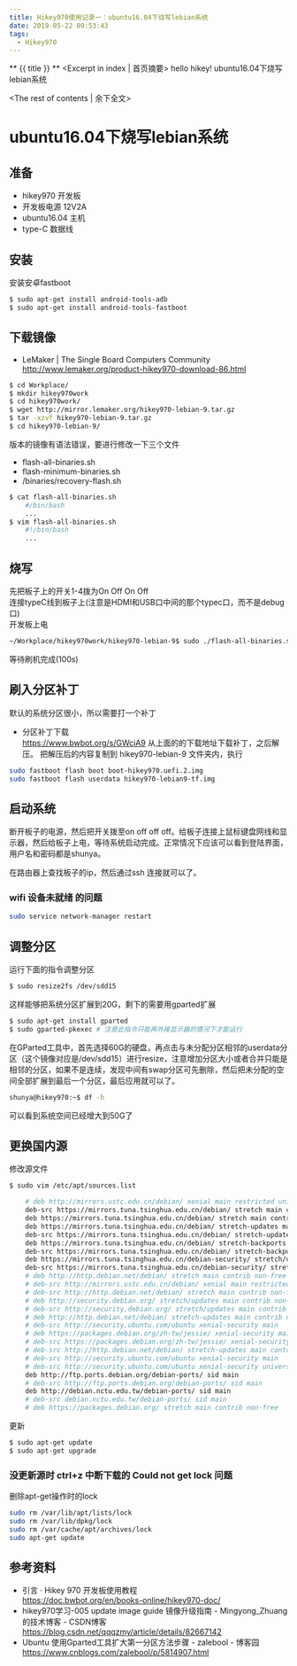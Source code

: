 ```yaml
---
title: Hikey970使用记录一：ubuntu16.04下烧写lebian系统
date: 2019-05-22 09:53:43
tags:
  - Hikey970
---
```

** {{ title }} ** <Excerpt in index | 首页摘要>
hello hikey!
ubuntu16.04下烧写lebian系统  
<!-- more -->
<The rest of contents | 余下全文>

# ubuntu16.04下烧写lebian系统
## 准备 
* hikey970 开发板
* 开发板电源 12V2A
* ubuntu16.04 主机
* type-C 数据线

## 安装

安装安卓fastboot  
``` bash
$ sudo apt-get install android-tools-adb
$ sudo apt-get install android-tools-fastboot
```

## 下载镜像  
* LeMaker | The Single Board Computers Community  
 http://www.lemaker.org/product-hikey970-download-86.html

``` bash
$ cd Workplace/
$ mkdir hikey970work
$ cd hikey970work/
$ wget http://mirror.lemaker.org/hikey970-lebian-9.tar.gz
$ tar -xzvf hikey970-lebian-9.tar.gz
$ cd hikey970-lebian-9/
```

版本的镜像有语法错误，要进行修改一下三个文件
* flash-all-binaries.sh
* flash-minimum-binaries.sh
* /binaries/recovery-flash.sh
``` bash
$ cat flash-all-binaries.sh
    #/bin/bash
    ...
$ vim flash-all-binaries.sh
    #!/bin/bash
    ...
```

## 烧写
先把板子上的开关1-4拨为On Off On Off  
连接typeC线到板子上(注意是HDMI和USB口中间的那个typec口，而不是debug口)  
开发板上电

``` bash
~/Workplace/hikey970work/hikey970-lebian-9$ sudo ./flash-all-binaries.sh
```
等待刷机完成(100s)

## 刷入分区补丁

默认的系统分区很小，所以需要打一个补丁
* 分区补丁下载  
https://www.bwbot.org/s/GWciA9
从上面的的下载地址下载补丁，之后解压。 把解压后的内容复制到 hikey970-lebian-9 文件夹内，执行

``` bash
sudo fastboot flash boot boot-hikey970.uefi.2.img
sudo fastboot flash userdata hikey970-lebian9-tf.img
```

## 启动系统
断开板子的电源，然后把开关拨至on off off off。给板子连接上鼠标键盘网线和显示器，然后给板子上电，等待系统启动完成。正常情况下应该可以看到登陆界面，用户名和密码都是shunya。

在路由器上查找板子的ip，然后通过ssh 连接就可以了。

### wifi 设备未就绪 的问题

``` bash
sudo service network-manager restart
```

## 调整分区

运行下面的指令调整分区

``` bash
$ sudo resize2fs /dev/sdd15
```

这样能够把系统分区扩展到20G，剩下的需要用gparted扩展

``` bash
$ sudo apt-get install gparted
$ sudo gparted-pkexec # 注意此指令只能再外接显示器的情况下才能运行
```
在GParted工具中，首先选择60G的硬盘，再点击与未分配分区相邻的userdata分区（这个镜像对应是/dev/sdd15）进行resize，注意增加分区大小或者合并只能是相邻的分区，如果不是连续，发现中间有swap分区可先删除，然后把未分配的空间全部扩展到最后一个分区，最后应用就可以了。
``` bash
shunya@hikey970:~$ df -h
```
可以看到系统空间已经增大到50G了

## 更换国内源
修改源文件
``` bash
$ sudo vim /etc/apt/sources.list

    # deb http://mirrors.ustc.edu.cn/debian/ xenial main restricted universe multiverse
    deb-src https://mirrors.tuna.tsinghua.edu.cn/debian/ stretch main contrib non-free
    deb https://mirrors.tuna.tsinghua.edu.cn/debian/ stretch main contrib non-free
    deb https://mirrors.tuna.tsinghua.edu.cn/debian/ stretch-updates main contrib non-free
    deb-src https://mirrors.tuna.tsinghua.edu.cn/debian/ stretch-updates main contrib non-free
    deb https://mirrors.tuna.tsinghua.edu.cn/debian/ stretch-backports main contrib non-free
    deb-src https://mirrors.tuna.tsinghua.edu.cn/debian/ stretch-backports main contrib non-free
    deb https://mirrors.tuna.tsinghua.edu.cn/debian-security/ stretch/updates main contrib non-free
    deb-src https://mirrors.tuna.tsinghua.edu.cn/debian-security/ stretch/updates main contrib non-free
    # deb http://http.debian.net/debian/ stretch main contrib non-free
    # deb-src http://mirrors.ustc.edu.cn/debian/ xenial main restricted universe multiverse
    # deb-src http://http.debian.net/debian/ stretch main contrib non-free
    # deb http://security.debian.org/ stretch/updates main contrib non-free
    # deb-src http://security.debian.org/ stretch/updates main contrib non-free
    # deb http://http.debian.net/debian/ stretch-updates main contrib non-free
    # deb-src http://security.ubuntu.com/ubuntu xenial-security main
    # deb https://packages.debian.org/zh-tw/jessie/ xenial-security main
    # deb-src https://packages.debian.org/zh-tw/jessie/ xenial-security main
    # deb-src http://http.debian.net/debian/ stretch-updates main contrib non-free
    # deb-src http://security.ubuntu.com/ubuntu xenial-security main
    # deb-src http://security.ubuntu.com/ubuntu xenial-security universe
    deb http://ftp.ports.debian.org/debian-ports/ sid main
    # deb-src http://ftp.ports.debian.org/debian-ports/ sid main
    deb http://debian.nctu.edu.tw/debian-ports/ sid main
    # deb-src debian.nctu.edu.tw/debian-ports/ sid main
    # deb https://packages.debian.org/ stretch main contrib non-free
```
更新
``` bash
$ sudo apt-get update
$ sudo apt-get upgrade
```

### 没更新源时 ctrl+z 中断下载的 Could not get lock 问题
删除apt-get操作时的lock
``` bash
sudo rm /var/lib/apt/lists/lock 
sudo rm /var/lib/dpkg/lock
sudo rm /var/cache/apt/archives/lock
sudo apt-get update
```


## 参考资料
* 引言 · Hikey 970 开发板使用教程  
https://doc.bwbot.org/en/books-online/hikey970-doc/
* hikey970学习-005 update image guide 镜像升级指南 - Mingyong_Zhuang的技术博客 - CSDN博客  
https://blog.csdn.net/qqqzmy/article/details/82667142
* Ubuntu 使用Gparted工具扩大第一分区方法步骤 - zalebool - 博客园  
https://www.cnblogs.com/zalebool/p/5814907.html





